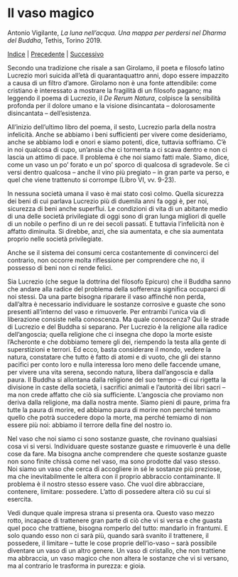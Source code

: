 # Il vaso magico

Antonio Vigilante, _La luna nell’acqua. Una mappa per perdersi nel Dharma del Buddha_, Tethis, Torino 2019.

[Indice](index.md) | [Precedente](havel-havalim.md) | [Successivo](il-carro.md)

Secondo una tradizione che risale a san Girolamo, il poeta e filosofo latino Lucrezio morì suicida all’età di quarantaquattro anni, dopo essere impazzito a causa di un filtro d’amore. Girolamo non è una fonte attendibile: come cristiano è interessato a mostrare la fragilità di un filosofo pagano; ma leggendo il poema di Lucrezio, il _De Rerum Natura_, colpisce la sensibilità profonda per il dolore umano e la visione disincantata – dolorosamente disincantata – dell’esistenza.

All’inizio dell’ultimo libro del poema, il sesto, Lucrezio parla della nostra infelicità. Anche se abbiamo i beni sufficienti per vivere come desideriamo, anche se abbiamo lodi e onori e siamo potenti, dice, tuttavia soffriamo. C’è in noi qualcosa di cupo, un’ansia che ci tormenta a ci scava dentro e non ci lascia un attimo di pace. Il problema è che noi siamo fatti male. Siamo, dice, come un vaso un po’ forato e un po’ sporco di qualcosa di sgradevole. Se ci versi dentro qualcosa – anche il vino più pregiato – in gran parte va perso, e quel che viene trattenuto si corrompe (Libro VI, vv. 9-23).

In nessuna società umana il vaso è mai stato così colmo. Quella sicurezza dei beni di cui parlava Lucrezio più di duemila anni fa oggi è, per noi, sicurezza di beni anche superflui. Le condizioni di vita di un abitante medio di una delle società privilegiate di oggi sono di gran lunga migliori di quelle di un nobile o perfino di un re dei secoli passati. E tuttavia l’infelicità non è affatto diminuita. Si direbbe, anzi, che sia aumentata, e che sia aumentata proprio nelle società privilegiate.

Anche se il sistema dei consumi cerca costantemente di convincerci del contrario, non occorre molta riflessione per comprendere che no, il possesso di beni non ci rende felici.

Sia Lucrezio (che segue la dottrina del filosofo Epicuro) che il Buddha sanno che andare alla radice del problema della sofferenza significa occuparci di noi stessi. Da una parte bisogna riparare il vaso affinché non perda, dall’altra è necessario individuare le sostanze corrosive e guaste che sono presenti all’interno del vaso e rimuoverle. Per entrambi l’unica via di liberazione consiste nella conoscenza. Ma quale conoscenza? Qui le strade di Lucrezio e del Buddha si separano. Per Lucrezio è la religione alla radice dell’angoscia; quella religione che ci insegna che dopo la morte esiste l’Acheronte e che dobbiamo temere gli dei, riempendo la testa alla gente di superstizioni e terrori. Ed ecco, basta considerare il mondo, vedere la natura, constatare che tutto è fatto di atomi e di vuoto, che gli dei stanno pacifici per conto loro e nulla interessa loro meno delle faccende umane, per vivere una vita serena, secondo natura, libera dall’angoscia e dalla paura. Il Buddha si allontana dalla religione del suo tempo – di cui rigetta la divisione in caste della società, i sacrifici animali e l’autorità dei libri sacri – ma non crede affatto che ciò sia sufficiente. L’angoscia che proviamo non deriva dalla religione, ma dalla nostra mente. Siamo pieni di paure, prima fra tutte la paura di morire, ed abbiamo paura di morire non perché temiamo quello che potrà succedere dopo la morte, ma perché temiamo di non essere più noi: abbiamo il terrore della fine del nostro io.

Nel vaso che noi siamo ci sono sostanze guaste, che rovinano qualsiasi cosa vi si versi. Individuare queste sostanze guaste e rimuoverle è una delle cose da fare. Ma bisogna anche comprendere che queste sostanze guaste non sono finite chissà come nel vaso, ma sono prodotte dal vaso stesso. Noi siamo un vaso che cerca di accogliere in sé le sostanze più preziose, ma che inevitabilmente le altera con il proprio abbraccio contaminante. Il problema è il nostro stesso essere vaso. Che vuol dire abbracciare, contenere, limitare: possedere. L’atto di possedere altera ciò su cui si esercita.

Vedi dunque quale impresa strana si presenta ora. Questo vaso mezzo rotto, incapace di trattenere gran parte di ciò che vi si versa e che guasta quel poco che trattiene, bisogna romperlo del tutto: mandarlo in frantumi. E solo quando esso non ci sarà più, quando sarà svanito il trattenere, il possedere, il limitare – tutte le cose proprie dell’io-vaso – sarà possibile diventare un vaso di un altro genere. Un vaso di cristallo, che non trattiene ma abbraccia, un vaso magico che non altera le sostanze che vi si versano, ma al contrario le trasforma in purezza: e gioia.

 
